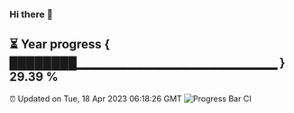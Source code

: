 ### Hi there 👋
⏳ Year progress { ████████▁▁▁▁▁▁▁▁▁▁▁▁▁▁▁▁▁▁▁▁▁▁ } 29.39 %
---
⏰ Updated on Tue, 18 Apr 2023 06:18:26 GMT
![Progress Bar CI](https://github.com/liununu/liununu/workflows/Progress%20Bar%20CI/badge.svg)
